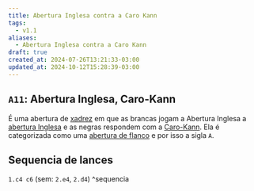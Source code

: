 ```yaml
---
title: Abertura Inglesa contra a Caro Kann
tags:
  - v1.1
aliases:
  - Abertura Inglesa contra a Caro Kann
draft: true
created_at: 2024-07-26T13:21:33-03:00
updated_at: 2024-10-12T15:28:39-03:00
---
```


## `A11`: Abertura Inglesa, Caro-Kann

É uma abertura de [xadrez](../../08/06/Xadrez.md) em que as brancas jogam a Abertura Inglesa a [abertura Inglesa](Xadrez_Abertura_Inglesa.md) e as negras respondem com a [Caro-Kann](Xadrez_Caro_Kann.md). Ela é categorizada como uma [abertura de flanco](Xadrez_Aberturas_de_flanco.md) e por isso a sigla `A`.

## Sequencia de lances
`1.c4 c6` (sem: `2.e4`, `2.d4`) ^sequencia